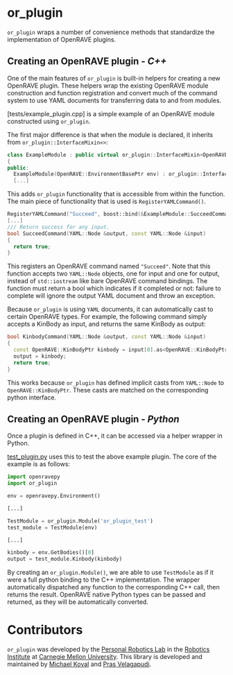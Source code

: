 # or_plugin

`or_plugin` wraps a number of convenience methods that standardize the implementation of OpenRAVE plugins.

## Creating an OpenRAVE plugin - *C++*

One of the main features of `or_plugin` is built-in helpers for creating a new OpenRAVE plugin.  These helpers wrap the existing OpenRAVE module construction and function registration and convert much of the command system to use YAML documents for transferring data to and from modules.

[tests/example_plugin.cpp] is a simple example of an OpenRAVE module constructed using `or_plugin`.

The first major difference is that when the module is declared, it inherits from `or_plugin::InterfaceMixin<>`:

```c++
class ExampleModule : public virtual or_plugin::InterfaceMixin<OpenRAVE::ModuleBase>
{
public:
  ExampleModule(OpenRAVE::EnvironmentBasePtr env) : or_plugin::InterfaceMixin<ModuleBase>(env)
  [...]
```

This adds `or_plugin` functionality that is accessible from within the function.  The main piece of functionality that is used is `RegisterYAMLCommand()`.

```c++
RegisterYAMLCommand("Succeed", boost::bind(&ExampleModule::SucceedCommand, this, _1, _2), "Return success.");
[...]
/// Return success for any input.
bool SucceedCommand(YAML::Node &output, const YAML::Node &input)
{
  return true;
}
```

This registers an OpenRAVE command named `"Succeed"`.  Note that this function accepts two `YAML::Node` objects, one for input and one for output, instead of `std::iostream` like bare OpenRAVE command bindings.  The function must return a bool which indicates if it completed or not: failure to complete will ignore the output YAML document and throw an exception.

Because `or_plugin` is using `YAML` documents, it can automatically cast to certain OpenRAVE types.  For example, the following command simply accepts a KinBody as input, and returns the same KinBody as output:

```c++
bool KinbodyCommand(YAML::Node &output, const YAML::Node &input)
{
  const OpenRAVE::KinBodyPtr kinbody = input[0].as<OpenRAVE::KinBodyPtr>();
  output = kinbody;
  return true;
}
```

This works because `or_plugin` has defined implicit casts from `YAML::Node` to `OpenRAVE::KinBodyPtr`.  These casts are matched on the corresponding python interface.

## Creating an OpenRAVE plugin - *Python*

Once a plugin is defined in C++, it can be accessed via a helper wrapper in Python.

[test_plugin.py](tests/test_plugin.py) uses this to test the above example plugin.  The core of the example is as follows:

```python
import openravepy
import or_plugin

env = openravepy.Environment()

[...]

TestModule = or_plugin.Module('or_plugin_test')
test_module = TestModule(env)

[...]

kinbody = env.GetBodies()[0]
output = test_module.Kinbody(kinbody)
```

By creating an `or_plugin.Module()`, we are able to use `TestModule` as if it were a full python binding to the C++ implementation.  The wrapper automatically dispatched any function to the corresponding C++ call, then returns the result.  OpenRAVE native Python types can be passed and returned, as they will be automatically converted.

# Contributors

`or_plugin` was developed by the
[Personal Robotics Lab](https://personalrobotics.ri.cmu.edu) in the
[Robotics Institute](https://www.ri.cmu.edu) at
[Carnegie Mellon University](http://www.cmu.edu).
This library is developed and maintained by
[Michael Koval](https://github.com/mkoval) and
[Pras Velagapudi](https://github.com/psigen).
